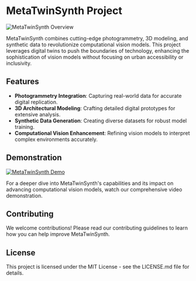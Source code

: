 # MetaTwinSynth Project

![MetaTwinSynth Overview](LINK_TO_IMAGE)

MetaTwinSynth combines cutting-edge photogrammetry, 3D modeling, and synthetic data to revolutionize computational vision models. This project leverages digital twins to push the boundaries of technology, enhancing the sophistication of vision models without focusing on urban accessibility or inclusivity.

## Features

- **Photogrammetry Integration**: Capturing real-world data for accurate digital replication.
- **3D Architectural Modeling**: Crafting detailed digital prototypes for extensive analysis.
- **Synthetic Data Generation**: Creating diverse datasets for robust model training.
- **Computational Vision Enhancement**: Refining vision models to interpret complex environments accurately.

## Demonstration

[![MetaTwinSynth Demo](LINK_TO_VIDEO)](LINK_TO_VIDEO)

For a deeper dive into MetaTwinSynth's capabilities and its impact on advancing computational vision models, watch our comprehensive video demonstration.


## Contributing
We welcome contributions! Please read our contributing guidelines to learn how you can help improve MetaTwinSynth.

## License
This project is licensed under the MIT License - see the LICENSE.md file for details.

